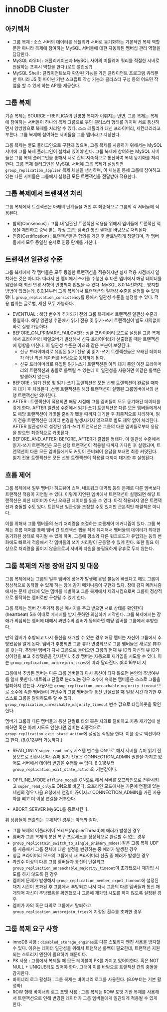 # innoDB Cluster
## 아키텍처
- 그룹 복제 : 소스 서버의 데이터를 레플리카 서버로 동기화하는 기본적인 복제 역할뿐만 아니라 복제에 참여하는 MySQL 서버들에 대한 자동화된 멤버십 관리 역할을 담당한다.
- MySQL 라우터 : 애플리케이션과 MySQL 사이의 미들웨어 쿼리를 적절한 서버로 전달하는 프록시 역할을 한다.(로드 밸런싱?)
- MySQL Shell : 클라이언트보다 확장된 기능을 가진 클라이언트 프로그램 쿼리뿐만 아니라 JS 및 파이썬 기반 스크립트 작성 기능과 클러스터 구성 등의 어드민 작업을 할 수 있게 하는 API를 제공한다.


## 그룹 복제
기존 복제는 SOURCE - REPLICA의 단방향 복제가 이뤄지는 반면, 그룹 복제는 복제에 참여하는 서버들이 하나의 복제 그룹으로 묶인 클러스터 형태를 가지며 서로 통신하면서 양방향으로
복제를 처리할 수 있다. 소스 레플리카 대신 프라이머리, 세컨더리라고 부른다. 그룹 복제에 참여하는 서버들을 그룹 멤버라고 지칭한다.

그룹 복제는 별도 플러그인으로 구현돼 있으며, 그룹 복제를 사용하기 위해서는 MySQL 서버에 그룹 복제 플러그인이 설치돼 있어야 한다. 그룹 복제에 참여하는 MySQL 서버들은
그룹 복제 플러그인을 통해서 서로 간의 지속적으로 통신하여 복제 동기화를 처리한다. 그룹 복제 플러그인은 MySQL 서버에 그룹 복제가 설정되면 `group_replication_applier`
복제 채널을 생성하며, 이 채널을 통해 그룹에 참여하고 있는 다른 서버들은 그룹에서 실행된 모든 트랜잭션을 전달받아 적용한다.

## 그룹 복제에서 트랜잭션 처리
그룹 복제에서 트랜잭션은 아래의 단계들을 거친 후 최종적으로 그룹의 각 서버들에 적용된다.
- 합의(Consensus) : 그룹 내 일관된 트랜잭션 적용을 위해서 멤버들에 트랜잭션 적용을 제안하고 승낙 받는 과정 그룹. 멤버간 통신 결과를 바탕으로 처리된다.
- 인증(Certification) : 트랜잭션들은 합의를 거친 후 글로벌하게 정렬되며, 각 멤버들에서 모두 동일한 순서로 인증 단계를 거친다. 

## 트랜잭션 일관성 수준
그룹 복제에서 각 멤버들은 모두 동일한 트랜잭션을 적용하지만 실제 적용 시점까지 일치하는 것은 아니다. 따라서 한 멤버에서 쓰기를 수행한 후 다른 멤버에서 해당 데이터를 읽었을 때
최신 변경 사항이 반영되지 않았을 수 있다. MySQL 8.0.14전까지는 방지할 방법이 없었는데, 8.0.14부터 그룹 복제에서 트랜잭션의 일관성 수준을 설정할 수 있게 됐다.
`group_replication_consistency`를 통해서 일관성 수준을 설정할 수 있다. 적용 범위는 글로벌, 세션 모두 가능하다. 

- EVENTUAL : 해당 변수가 추가되기 전의 그룹 복제에서 트랜잭션 일관성 수준과 동일하다. 해당 읽관성 수준에서 읽기 전용 및 읽기-쓰기 트랜잭션이 별도 제약없이 바로 실행 가능하다. 
- BEFORE_ON_PRIMARY_FAILOVER : 싱글 프라이머리 모드로 설정된 그룹 복제에서 프라이머리 페일오버가 발생해서 신규 프라이머리가 선출됐을 때만 트랜잭션에 영향을 미친다. 이 일관성 수준은 아래와 같은 부분이 보장된다.
  - 신규 프라이머리로 유입된 읽기 전용 및 읽기-쓰기 트랜잭션들은 오래된 데이터가 아닌 최신 데이터를 바탕으로 동작하게 된다. 
  - 신규 프라이머리로 유입된 읽기-쓰기 트랜잭션은 아직 대기 중인 이전 프라이머리의 트랜잭션과 충돌로 롤백될 수 있는데 이 일관성을 사용하면 이같은 롤백은 발생하지 않는다. 
- BEFORE : 읽기 전용 및 읽기-쓰기 트랜잭션은 모든 선행 트랜잭션이 완료될 때까지 대기 후 처리된다. 선행 트랜잭션은 해당 트랜잭션이 실행된 그룹멤버에서의 선행 트랜잭션만 의미한다. 
- AFTER : 트랜잭션이 적용되면 해당 시점에 그룹 멤버들이 모두 동기화된 데이터를 갖게 한다. AFTER 일관성 수준에서 읽기-쓰기 트랜잭션은 다른 모든 멤버들에게서도 해당 트랜잭션이 커밋될 준비가 됐을 때까지 대기한 후 최종적으로 
처리하며, 읽기 전용 트랜잭션은 데이터 변경을 발생시키지 않으므로 별도 제약 없이 처리된다. AFTER 일관성으로 설정된 읽기-쓰기 트랜잭션은 그룹의 다른 멤버들로부터 응답을 받으면 최종적으로 커밋된다. 
- BEFORE_AND_AFTER: BEFORE, AFTER가 결합된 형태다. 이 일관성 수준에서 읽기-쓰기 트랜잭션은 모든 선행 트랜잭션이 적용될 때까지 기다린 후 실행되며, 트랜잭션이 다른 모든 멤버들에게도
커밋이 준비되어 응답을 보내면 최종 커밋된다. 읽기 전용 트랜잭션은 모든 선행 트랜잭션이 적용될 때까지 대기한 후 실행된다. 

## 흐름 제어

그룹 복제에서 일부 멤버가 하드웨어 스팩, 네트워크 대역폭 등의 문제로 다른 멤버보다 트랜잭션 적용이 지연될 수 있다. 이렇게 지연된 멤버에서 트랜잭션이 실행되면 해당 트랜잭션은
최신 데이터가 아닌 오래된 데이터를 읽을 수 있다. 아직 적용되지 않은 트랜잭션과 충돌할 수도 있다. 트랜잭션 일관성을 조정할 수도 있지만 근본적인 해결책은 아니다.

이를 위해서 그룹 멤버들의 쓰기 처리량을 조절하는 흐름제어 메커니즘이 있다. 그룹 복제는 흐름 제어를 통해 멤버 간 트랜잭션 갭을 적게 유지해서 멤버들의 데이터가 최대한
동기화된 상태로 유지될 수 있게 하며, 그룹에 평소와 다른 워크로드가 유입되는 등의 변화에도 빠르게 적응해서 각 멤버들의 쓰기 처리량이 균등할 수 있게 한다. 또한 필요
이상으로 처리량을 줄이지 않음으로써 서버의 자원을 불필요하게 유휴로 두지 않는다. 


## 그룹 복제의 자동 장애 감지 및 대응
그룹 복제에서는 그룹의 일부 멤버에 장애가 발생해 응답 불능에 빠졌다고 해도 그룹이 정상적으로 동작할 수 있게 하는 장애 감지 메커니즘이 구현돼 있다. 장애 감지 메커니즘에서는
문제 상태에 있는 멤버를 식별하고 그룹 복제에서 제외시킴으로써 그룹이 정상적으로 동작하는 멤버로만 구성될 수 있게 한다. 

그룹 복제는 멤버 간 주기적 통신 메시지를 주고 받으면 서로 상태를 확인한다(heartbeat) 5초 이내로 메시지를 받지 못하면 의심하기 시작한다. 그룹 복제에서는 장애가 의심되는
멤버에 대해서 과반수의 멤버가 동의하면 해당 멤버를 그룹에서 추방한다. 

만약 멤버가 추방되고 다시 통신을 재개할 수 있는 경우 해당 멤버는 자신이 그룹에서 추방됐음을 알게 된다. 멤버가 추방되면 그룹 뷰가 변경되므로 그룹 멤버들은 새로운 뷰ID를 갖는다. 
추방된 멤버가 다시 그룹으로 들어오면 그룹의 현재 뷰 ID와 자신의 뷰 ID가 상이함을 보고 추방됐음을 감지한다. 추방 멤버는 자동으로 재가입을 시도할 수 있다. 이는 
`group_replication_autorejoin_tries`에 따라 달라진다. (8.0.16부터 지

그룹에서 추방된 멤버는 다른 그룹 멤버들과 다시 통신이 되지 않으면 본인의 추방여부를 알지 못한다. 네트워크 단절로 분리되는 경우 소수에 속하는 멤버들은 스스로 그룹을 탈퇴하지 않는다. 
사용자는 `group_replication_unreachable_majority_timeout`으로 소수에 속한 멤버들이 과반수의 그룹 멤버들과 통신 단절됐을 때 일정 시간 대기한 후 스스로 그룹을
탈퇴하도록 할 수 있다. `group_replication_unreachable_majority_timeout` 변수 값으로 타임아웃을 확인한다.

멤버가 그룹의 다른 멤버들과 통신 단절로 타의 혹은 자의로 탈퇴하고 자동 재가입에 실패하면 혹은 아예 시도도 안한다면 멤버는 최종적으로 `group_replication_exit_state_action`에 설정된 작업을 한다.
이를 종료 액션이라고 한다. (8.0.12부터 가능하다.)

- READ_ONLY
`super_read_only` 시스템 변수를 ON으로 해서 서버를 슈퍼 읽기 전용모드로 전환시킨다. 슈퍼 읽기 전용은 CONNECTION_ADMIN 권한을 가지고 있어도 서버에서 데이터 변경을 수행할 수 없다.
8.0.16부터 `group_replication_exit_state_action`의 기본값이다.

- OFFLINE_MODE
`offline_mode`를 ON으로 해서 서버를 오프라인으로 전환시키고 `super_read_only`도 ON으로 바꾼다. 오프라인 모드에서는 기존에 연결돼 있는 세션의 경우 다음 요청에서 
연결이 끊어지고 CONNECTION_ADMIN을 가진 사용자를 뺴고 더 이상 연결을 거부한다.

- ABORT_SERVER
MySQL를 종료시킨다. 

위 상황들이 연출되는 구체적인 경우는 아래와 같다. 

- 그룹 복제의 어플라이어 쓰레드(ApplierThread)에 에러가 발생한 경우
- 멤버가 그룹 복제의 분산 복구 프로세스를 정상적으로 완료할 수 없는 경우
- `group_replicatoin_switch_to_single_primary_mdoe()`같은 그룹 복제 UDF를 사용해서 그룹 전체에 대한 설정을 변경하는 중 에러가 발생한 경우
- 싱글 프라이머리 모드의 그룹에서 새 프라이머리 선출 중 에러가 발생한 경우
- 과반수 이상의 다른 그룹 멤버들과 통신이 단절되고 `group_repliaction_unreachable_majority_timeout`이 초과됐으나 재가입 시도를 하지 않도록 된 경우
- 멤버에 문제가 발생해서 `group_replication_member_expel_timeout`에 설정된 대기 시간이 초과된 후 그룹에서 추방되고 나서 다시 그룹의 다른 멤버들과 
통신 재개되어 자신이 추방됐음을 확인했으나 그룹에 재가입 시도를 하지 않도록 설정된 경우
- 멤버가 자의 혹은 타의로 그룹에서 탈퇴하고 `group_replication_autorejoin_tries`에 지정된 횟수를 초과한 경우

## 그룹 복제 요구 사항
- innoDB 사용 : `disabled_storage_engines`로 다른 스토리지 엔진 사용을 방지할 수 있다. 이유는 데이터 일관성을 위해서 트랜잭션 롤백이 필요한데, 트랜잭션 지원되는 스토리지 엔진이 필요하기 때문이다.
- PK 사용 : 그룹에서 복제될 때 모든 테이블이 PK를 가지고 있어야한다. 혹은 NOT NULL + UNIQUE라도 있어야 한다. 그래야 이를 바탕으로 트랜잭션 간의 충돌을 감지한다.
- 바이너리 로그 활성화 : 그룹 복제는 바이너리 로그를 사용한다. (8.0부터는 기본 활성화)
- ROW 형태 바이너리 로그 포맷 사용 : 그룹 복제는 ROW 포맷 기반 복제를 사용해서 트랜잭션으로 인해 변경된 데이터가 그룹 멤버들에게 일관되게 적용될 수 있게 한다. 
